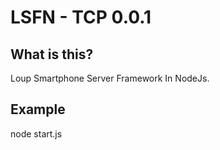 LSFN - TCP 0.0.1
==================================================

What is this?
--------------------------------------

Loup Smartphone Server Framework In NodeJs.

Example
--------------------------------------

  node start.js
